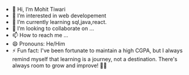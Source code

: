 - 👋 Hi, I’m Mohit Tiwari
- 👀 I’m interested in web developement 
- 🌱 I’m currently learning sql,java,react.
- 💞️ I’m looking to collaborate on ...
- 📫 How to reach me ...
- 😄 Pronouns: He/Him
- ⚡ Fun fact: I've been fortunate to maintain a high CGPA, but I always remind myself that learning is a journey, not a destination. There's always room to grow and improve! 🌱📖

<!---
mohittiwari98/mohittiwari98 is a ✨ special ✨ repository because its `README.md` (this file) appears on your GitHub profile.
You can click the Preview link to take a look at your changes.
--->
